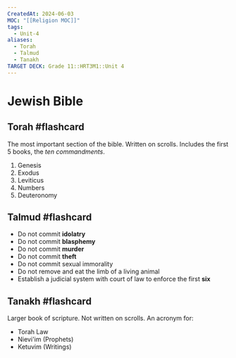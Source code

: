 ```yaml
---
CreatedAt: 2024-06-03
MOC: "[[Religion MOC]]"
tags:
  - Unit-4
aliases:
  - Torah
  - Talmud
  - Tanakh
TARGET DECK: Grade 11::HRT3M1::Unit 4
---
```


# Jewish Bible

## Torah #flashcard 
The most important section of the bible. Written on scrolls. Includes the first 5 books, the *ten commandments*.
1. Genesis
2. Exodus
3. Leviticus
4. Numbers
5. Deuteronomy
<!--ID: 1717596861424-->


## Talmud #flashcard 
- Do not commit **idolatry**
- Do not commit **blasphemy**
- Do not commit **murder**
- Do not commit **theft**
- Do not commit sexual immorality
- Do not remove and eat the limb of a living animal
- Establish a judicial system with court of law to enforce the first **six**
<!--ID: 1717596966081-->



## Tanakh #flashcard 
Larger book of scripture. Not written on scrolls. 
An acronym for:
- Torah Law
- Nievi'im (Prophets)
- Ketuvim (Writings)
<!--ID: 1717596966093-->

